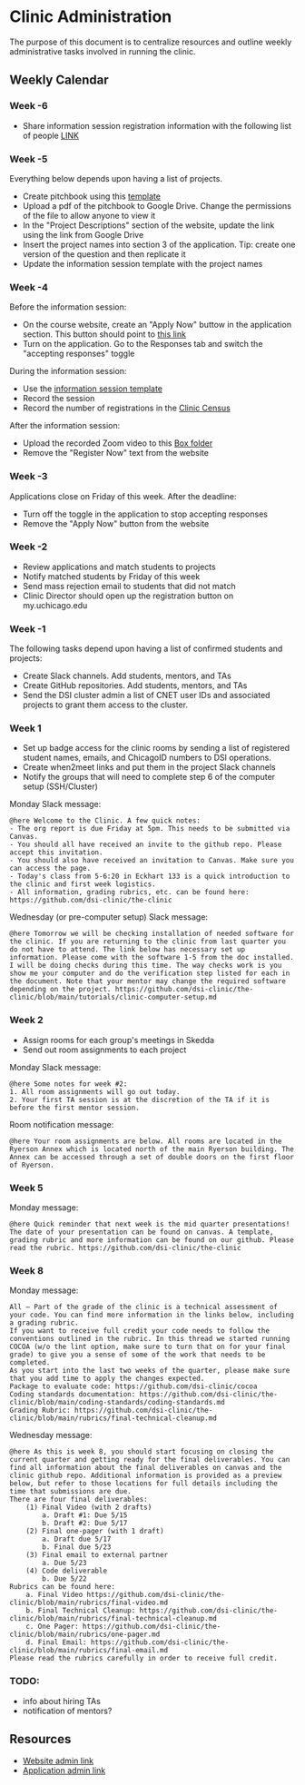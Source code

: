# Clinic Administration

The purpose of this document is to centralize resources and outline weekly administrative tasks involved in running the clinic.

## Weekly Calendar

### Week -6
- Share information session registration information with the following list of people [LINK]()

### Week -5
Everything below depends upon having a list of projects.
- Create pitchbook using this [template](https://docs.google.com/document/d/1AINocE0DzRl-1ykH7DF3kfhMMo2u0SQC/edit)
- Upload a pdf of the pitchbook to Google Drive. Change the permissions of the file to allow anyone to view it
- In the "Project Descriptions" section of the website, update the link using the link from Google Drive
- Insert the project names into section 3 of the application. Tip: create one version of the question and then replicate it
- Update the information session template with the project names

### Week -4
Before the information session:
- On the course website, create an "Apply Now" buttow in the application section. This button should point to [this link](https://docs.google.com/forms/d/1OAgTju72wNeLYeNbp3xsqxgAGqARuYvTwdYcFrTALus/)
- Turn on the application. Go to the Responses tab and switch the "accepting responses" toggle

During the information session:
- Use the [information session template](https://drive.google.com/drive/u/0/folders/1hPbbp9HTE1DwTkWRc_BMfEkbNoqXElFi)
- Record the session
- Record the number of registrations in the [Clinic Census](https://docs.google.com/spreadsheets/d/1cjh8Nii2IoAxG8nynYUlc9nOkVl3kGgWw2pihY98J6Q/edit#gid=0)

After the information session:
- Upload the recorded Zoom video to this [Box folder](https://uchicago.app.box.com/folder/178277527504?s=35irwnktfazm8sjpdz82z8x6ssnimpcy)
- Remove the "Register Now" text from the website

### Week -3
Applications close on Friday of this week. After the deadline:
- Turn off the toggle in the application to stop accepting responses
- Remove the "Apply Now" button from the website

### Week -2
- Review applications and match students to projects
- Notify matched students by Friday of this week
- Send mass rejection email to students that did not match
- Clinic Director should open up the registration button on my.uchicago.edu

### Week -1
The following tasks depend upon having a list of confirmed students and projects:
- Create Slack channels. Add students, mentors, and TAs
- Create GitHub repositories. Add students, mentors, and TAs
- Send the DSI cluster admin a list of CNET user IDs and associated projects to grant them access to the cluster.

### Week 1
- Set up badge access for the clinic rooms by sending a list of registered student names, emails, and ChicagoID numbers to DSI operations.
- Create when2meet links and put them in the project Slack channels
- Notify the groups that will need to complete step 6 of the computer setup (SSH/Cluster)

Monday Slack message:
```
@here Welcome to the Clinic. A few quick notes:
- The org report is due Friday at 5pm. This needs to be submitted via Canvas.
- You should all have received an invite to the github repo. Please accept this invitation.
- You should also have received an invitation to Canvas. Make sure you can access the page.
- Today's class from 5-6:20 in Eckhart 133 is a quick introduction to the clinic and first week logistics.
- All information, grading rubrics, etc. can be found here: https://github.com/dsi-clinic/the-clinic
```
Wednesday (or pre-computer setup) Slack message:
```
@here Tomorrow we will be checking installation of needed software for the clinic. If you are returning to the clinic from last quarter you do not have to attend. The link below has necessary set up information. Please come with the software 1-5 from the doc installed. I will be doing checks during this time. The way checks work is you show me your computer and do the verification step listed for each in the document. Note that your mentor may change the required software depending on the project. https://github.com/dsi-clinic/the-clinic/blob/main/tutorials/clinic-computer-setup.md
```

### Week 2
- Assign rooms for each group's meetings in Skedda
- Send out room assignments to each project

Monday Slack message:
```
@here Some notes for week #2:
1. All room assignments will go out today.
2. Your first TA session is at the discretion of the TA if it is before the first mentor session.
```

Room notification message:
```
@here Your room assignments are below. All rooms are located in the Ryerson Annex which is located north of the main Ryerson building. The Annex can be accessed through a set of double doors on the first floor of Ryerson.
```

### Week 5
Monday message:
```
@here Quick reminder that next week is the mid quarter presentations! The date of your presentation can be found on canvas. A template, grading rubric and more information can be found on our github. Please read the rubric. https://github.com/dsi-clinic/the-clinic
```

### Week 8
Monday message:
```
All – Part of the grade of the clinic is a technical assessment of your code. You can find more information in the links below, including a grading rubric.
If you want to receive full credit your code needs to follow the conventions outlined in the rubric. In this thread we started running COCOA (w/o the lint option, make sure to turn that on for your final grade) to give you a sense of some of the work that needs to be completed.
As you start into the last two weeks of the quarter, please make sure that you add time to apply the changes expected.
Package to evaluate code: https://github.com/dsi-clinic/cocoa
Coding standards documentation: https://github.com/dsi-clinic/the-clinic/blob/main/coding-standards/coding-standards.md
Grading Rubric: https://github.com/dsi-clinic/the-clinic/blob/main/rubrics/final-technical-cleanup.md
```
Wednesday message:
```
@here As this is week 8, you should start focusing on closing the current quarter and getting ready for the final deliverables. You can find all information about the final deliverables on canvas and the clinic github repo. Additional information is provided as a preview below, but refer to those locations for full details including the time that submissions are due.
There are four final deliverables:
	(1) Final Video (with 2 drafts)
		a. Draft #1: Due 5/15
		b. Draft #2: Due 5/17		
	(2) Final one-pager (with 1 draft)
		a. Draft due 5/17
		b. Final due 5/23
	(3) Final email to external partner
		a. Due 5/23
	(4) Code deliverable
		b. Due 5/22
Rubrics can be found here:
	a. Final Video https://github.com/dsi-clinic/the-clinic/blob/main/rubrics/final-video.md
	b. Final Technical Cleanup: https://github.com/dsi-clinic/the-clinic/blob/main/rubrics/final-technical-cleanup.md
	c. One Pager: https://github.com/dsi-clinic/the-clinic/blob/main/rubrics/one-pager.md
	d. Final Email: https://github.com/dsi-clinic/the-clinic/blob/main/rubrics/final-email.md
Please read the rubrics carefully in order to receive full credit.
```


### TODO:
- info about hiring TAs
- notification of mentors?


## Resources
- [Website admin link](https://sites.google.com/d/1aQ3atv5lfN5LBf-0Dwh3awZRpyYd2XuL/p/1YjmIMqKZj_FhdESZs-FvhzTzgPfSl8UQ/edit)
- [Application admin link](https://docs.google.com/forms/d/1OAgTju72wNeLYeNbp3xsqxgAGqARuYvTwdYcFrTALus/edit)
